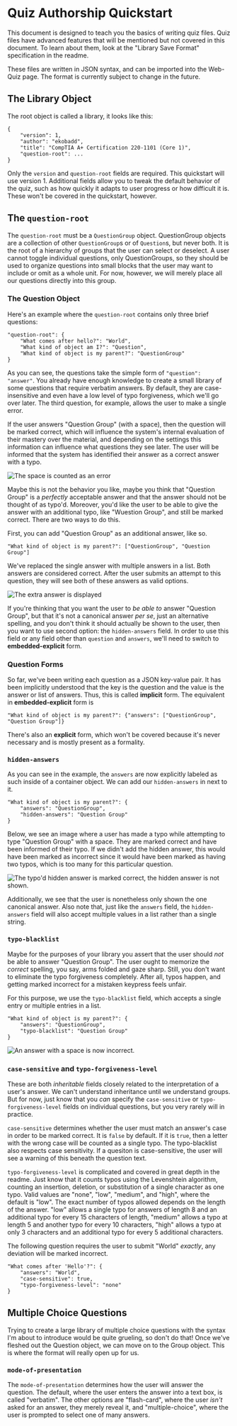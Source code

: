 # Quiz Authorship Quickstart

This document is designed to teach you the basics of writing quiz files. Quiz files have advanced features that will be mentioned but not covered in this document. To learn about them, look at the "Library Save Format" specification in the readme.

These files are written in JSON syntax, and can be imported into the Web-Quiz page. The format is currently subject to change in the future.

## The Library Object

The root object is called a library, it looks like this:

```
{
	"version": 1,
	"author": "ekobadd",
	"title": "CompTIA A+ Certification 220-1101 (Core 1)",
	"question-root": ...
}
```

Only the `version` and `question-root` fields are required. This quickstart will use version 1. Additional fields allow you to tweak the default behavior of the quiz, such as how quickly it adapts to user progress or how difficult it is. These won't be covered in the quickstart, however.

## The `question-root`

The `question-root` must be a `QuestionGroup` object. QuestionGroup objects are a collection of other `QuestionGroup`s or of `Question`s, but never both. It is the root of a hierarchy of groups that the user can select or deselect.
A user cannot toggle individual questions, only QuestionGroups, so they should be used to organize questions into small blocks that the user may want to include or omit as a whole unit.
For now, however, we will merely place all our questions directly into this group.

### The Question Object

Here's an example where the `question-root` contains only three brief questions:

```
"question-root": {
	"What comes after hello?": "World",
	"What kind of object am I?": "Question",
	"What kind of object is my parent?": "QuestionGroup"
}
```

As you can see, the questions take the simple form of `"question": "answer"`. You already have enough knowledge to create a small library of some questions that require verbatim answers. By default, they are case-insensitive and even have a low level of typo forgiveness, which we'll go over later. The third question, for example, allows the user to make a single error.

If the user answers "Question Group" (with a space), then the question will be marked correct, which will influence the system's internal evaluation of their mastery over the material, and depending on the settings this information can influence what questions they see later. The user will be informed that the system has identified their answer as a correct answer with a typo.

![The space is counted as an error](quickstart-images/typod-answer.png)

Maybe this is not the behavior you like, maybe you think that "Question Group" is a *perfectly* acceptable answer and that the answer should not be thought of as typo'd. Moreover, you'd like the user to be able to give the answer with an additional typo, like "Wuestion Group", and still be marked correct. There are two ways to do this.

First, you can add "Question Group" as an additional answer, like so.

```
"What kind of object is my parent?": ["QuestionGroup", "Question Group"]
```

We've replaced the single answer with multiple answers in a list. Both answers are considered correct. After the user submits an attempt to this question, they will see both of these answers as valid options.

![The extra answer is displayed](quickstart-images/extra-answer-shown.png)

If you're thinking that you want the user to *be able to* answer "Question Group", but that it's not a canonical answer *per se*, just an alternative spelling, and you don't think it should actually be shown to the user, then you want to use second option: the `hidden-answers` field. In order to use this field or any field other than `question` and `answers`, we'll need to switch to **embedded-explicit** form.

### Question Forms

So far, we've been writing each question as a JSON key-value pair. It has been implicitly understood that the key is the question and the value is the answer or list of answers. Thus, this is called **implicit** form. The equivalent in **embedded-explicit** form is

```
"What kind of object is my parent?": {"answers": ["QuestionGroup", "Question Group"]}
```

There's also an **explicit** form, which won't be covered because it's never necessary and is mostly present as a formality.

### `hidden-answers`

As you can see in the example, the `answers` are now explicitly labeled as such inside of a container object. We can add our `hidden-answers` in next to it.

```
"What kind of object is my parent?": {
	"answers": "QuestionGroup",
	"hidden-answers": "Question Group"
}
```

Below, we see an image where a user has made a typo while attempting to type "Question Group" with a space. They are marked correct and have been informed of their typo. If we didn't add the hidden answer, this would have been marked as incorrect since it would have been marked as having two typos, which is too many for this particular question.

![The typo'd hidden answer is marked correct, the hidden answer is not shown.](quickstart-images/hidden-answer-typod.png)

Additionally, we see that the user is nonetheless only shown the one canonical answer. Also note that, just like the `answers` field, the `hidden-answers` field will also accept multiple values in a list rather than a single string.

### `typo-blacklist`

Maybe for the purposes of your library you assert that the user should *not* be able to answer "Question Group". The user ought to memorize the *correct* spelling, you say, arms folded and gaze sharp. Still, you don't want to eliminate the typo forgiveness completely. After all, typos happen, and getting marked incorrect for a mistaken keypress feels unfair.

For this purpose, we use the `typo-blacklist` field, which accepts a single entry or multiple entries in a list.

```
"What kind of object is my parent?": {
	"answers": "QuestionGroup",
	"typo-blacklist": "Question Group"
}
```

![An answer with a space is now incorrect.](quickstart-images/blacklisteed-answer.png)

### `case-sensitive` and `typo-forgiveness-level`

These are both *inheritable* fields closely related to the interpretation of a user's answer. We can't understand inheritance until we understand groups. But for now, just know that you *can* specify the `case-sensitive` or `typo-forgiveness-level` fields on individual questions, but you very rarely will in practice.

`case-sensitive` determines whether the user must match an answer's case in order to be marked correct. It is `false` by default. If it is `true`, then a letter with the wrong case will be counted as a single typo. The typo-blacklist also respects case sensitivity. If a quesiton is case-sensitive, the user will see a warning of this beneath the question text.

`typo-forgiveness-level` is complicated and covered in great depth in the readme. Just know that it counts typos using the Levenshtein algorithm, counting an insertion, deletion, or substitution of a single character as one typo. Valid values are "none", "low", "medium", and "high", where the default is "low". The exact number of typos allowed depends on the length of the answer. "low" allows a single typo for answers of length 8 and an additional typo for every 15 characters of length, "medium" allows a typo at length 5 and another typo for every 10 characters, "high" allows a typo at only 3 characters and an additional typo for every 5 additional characters.

The following question requires the user to submit "World" *exactly*, any deviation will be marked incorrect.
```
"What comes after 'Hello'?": {
	"answers": "World",
	"case-sensitive": true,
	"typo-forgiveness-level": "none"
}
```

## Multiple Choice Questions

Trying to create a large library of multiple choice questions with the syntax I'm about to introduce would be quite grueling, so don't do that! Once we've fleshed out the Question object, we can move on to the Group object. This is where the format will really open up for us.

### `mode-of-presentation`

The `mode-of-presentation` determines how the user will answer the question. The default, where the user enters the answer into a text box, is called "verbatim". The other options are "flash-card", where the user *isn't* asked for an answer, they merely reveal it, and "multiple-choice", where the user is prompted to select one of many answers.
